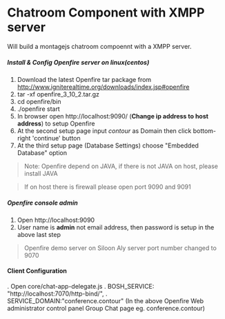 
Chatroom Component with XMPP server
============

Will build a montagejs chatroom compoennt with a XMPP server.

##### Install & Config Openfire server on linux(centos) #####
1. Download the latest Openfire tar package from http://www.igniterealtime.org/downloads/index.jsp#openfire
2. tar -xf openfire_3_10_2.tar.gz
3. cd openfire/bin
4. ./openfire start
5. In browser open  http://localhost:9090/ (__Change ip address to host address__) to setup Openfire
6. At the second setup page  input *contour* as Domain  then click bottom-right 'continue' button
7. At the third setup page (Database Settings)  choose "Embedded Database" option

> Note: Openfire depend on JAVA,  if there is not JAVA on host, please install JAVA

> If on host there is firewall please open port 9090  and 9091


##### Openfire console admin #####

1. Open http://localhost:9090
2. User name is __admin__  not email address, then password is setup in the above last step

> Openfire demo server on Siloon Aly server port number changed to 9070

#### Client Configuration ####
. Open core/chat-app-delegate.js
. BOSH_SERVICE: "http://localhost:7070/http-bind/",
. SERVICE_DOMAIN:"conference.contour" (In the above Openfire Web administrator control panel Group Chat page eg. conference.contour)




